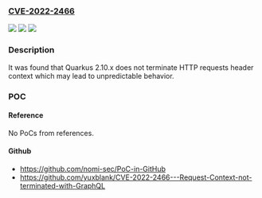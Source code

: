 ### [CVE-2022-2466](https://cve.mitre.org/cgi-bin/cvename.cgi?name=CVE-2022-2466)
![](https://img.shields.io/static/v1?label=Product&message=quarkus&color=blue)
![](https://img.shields.io/static/v1?label=Version&message=n%2Fa&color=blue)
![](https://img.shields.io/static/v1?label=Vulnerability&message=CWE-444&color=brighgreen)

### Description

It was found that Quarkus 2.10.x does not terminate HTTP requests header context which may lead to unpredictable behavior.

### POC

#### Reference
No PoCs from references.

#### Github
- https://github.com/nomi-sec/PoC-in-GitHub
- https://github.com/yuxblank/CVE-2022-2466---Request-Context-not-terminated-with-GraphQL

